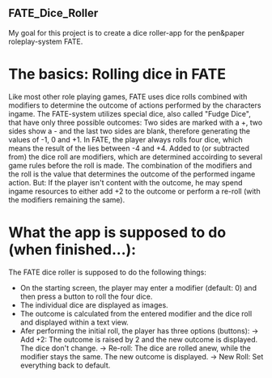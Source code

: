 ## FATE_Dice_Roller

My goal for this project is to create a dice roller-app for the pen&paper roleplay-system FATE.


# The basics: Rolling dice in FATE

Like most other role playing games, FATE uses dice rolls combined with modifiers to determine the outcome of actions performed by the characters ingame.
The FATE-system utilizes special dice, also called "Fudge Dice", that have only three possible outcomes: 
Two sides are marked with a +, two sides show a - and the last two sides are blank, therefore generating the values of -1, 0 and +1.
In FATE, the player always rolls four dice, which means the result of the lies between -4 and +4. 
Added to (or subtracted from) the dice roll are modifiers, which are determined accoirding to several game rules before the roll is made.
The combination of the modifiers and the roll is the value that determines the outcome of the performed ingame action.
But: If the player isn't content with the outcome, he may spend ingame resources to either add +2 to the outcome or perform a re-roll (with the modifiers remaining the same).

# What the app is supposed to do (when finished...):

The FATE dice roller is supposed to do the following things:
- On the starting screen, the player may enter a modifier (default: 0) and then press a button to roll the four dice.
- The individual dice are displayed as images.
- The outcome is calculated from the entered modifier and the dice roll and displayed within a text view.
- Afer performing the initial roll, the player has three options (buttons):
  -> Add +2: The outcome is raised by 2 and the new outcome is displayed. The dice don't change.
  -> Re-roll: The dice are rolled anew, while the modifier stays the same. The new outcome is displayed.
  -> New Roll: Set everything back to default.
